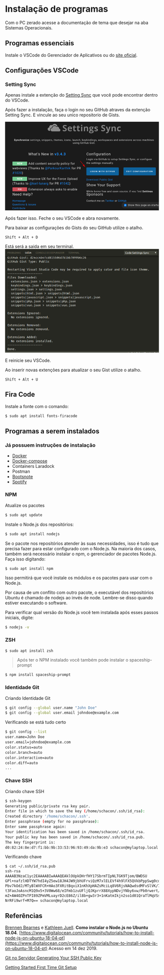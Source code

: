 # Instalação de programas

Com o PC zerado acesse a documentação de tema que desejar na aba Sistemas Operacionais.

## Programas essenciais

Instale o VSCode do Gerenciador de Aplicativos ou do [site oficial](https://code.visualstudio.com/).

## Configurações VSCode

### Setting Sync

Apenas instale a extenção do [Setting Sync](https://marketplace.visualstudio.com/items?itemName=Shan.code-settings-sync) que você pode encontrar dentro do VSCode.

Após fazer a instalação, faça o login no seu GitHub atraves da extenção Setting Sync. E vincule ao seu unico repositorio de Gists.

<img src="/images/setting-sync.png">

Após fazer isso. Feche o seu VSCode e abra novamente.

Para baixar as configurações do Gists do seu GitHub utilize o atalho.

```
Shift + Alt + D
```

Está será a saida em seu terminal.
<img src="/images/output-setting-sync-download-extensions.png">

E reinicie seu VSCode.

Ao inserir novas extenções para atualizar o seu Gist utilize o atalho.

```
Shift + Alt + U
```

## Fira Code

Instale a fonte com o comando:

```bash
$ sudo apt install fonts-firacode
```

## Programas a serem instalados

### Já possuem instruções de instalação

- [Docker](/docker-install/)
- [Docker-compose](/docker-compose/)
- Containers Laradock
- Postman
- [Bootsnote](https://boostnote.io/)
- [Spotify](https://www.spotify.com/br/download/linux/)

### NPM

Atualize os pacotes

```bash
$ sudo apt update
```

Instale o Node.js dos repositórios:

```bash
$ sudo apt install nodejs
```

Se o pacote nos repositórios atender às suas necessidades, isso é tudo que precisa fazer para estar configurado com o Node.js. Na maioria dos casos, também será necessário instalar o npm, o gerenciador de pacotes Node.js. Faça isso digitando:

```bash
$ sudo apt install npm
```

Isso permitirá que você instale os módulos e os pacotes para usar com o Node.js.

Por causa de um conflito com outro pacote, o executável dos repositórios Ubuntu é chamado de nodejs ao invés de node. Lembre-se disso quando estiver executando o software.

Para verificar qual versão do Node.js você tem instalada após esses passos iniciais, digite:

```bash
$ nodejs -v
```

### ZSH

```bash
$ sudo apt install zsh
```

> Após ter o NPM instalado você também pode instalar o spaceship-prompt

```bash
$ npm install spaceship-prompt
```

### Identidade Git

Criando Identidade Git

```bash
$ git config --global user.name "John Doe"
$ git config --global user.email johndoe@example.com
```

Verificando se está tudo certo

```bash
$ git config --list
user.name=John Doe
user.email=johndoe@example.com
color.status=auto
color.branch=auto
color.interactive=auto
color.diff=auto
...
```

### Chave SSH

Criando chave SSH

```bash
$ ssh-keygen
Generating public/private rsa key pair.
Enter file in which to save the key (/home/schacon/.ssh/id_rsa):
Created directory '/home/schacon/.ssh'.
Enter passphrase (empty for no passphrase):
Enter same passphrase again:
Your identification has been saved in /home/schacon/.ssh/id_rsa.
Your public key has been saved in /home/schacon/.ssh/id_rsa.pub.
The key fingerprint is:
d0:82:24:8e:d7:f1:bb:9b:33:53:96:93:49:da:9b:e3 schacon@mylaptop.local
```

Verificando chave

```
$ cat ~/.ssh/id_rsa.pub
ssh-rsa AAAAB3NzaC1yc2EAAAABIwAAAQEAklOUpkDHrfHY17SbrmTIpNLTGK9Tjom/BWDSU
GPl+nafzlHDTYW7hdI4yZ5ew18JH4JW9jbhUFrviQzM7xlELEVf4h9lFX5QVkbPppSwg0cda3
Pbv7kOdJ/MTyBlWXFCR+HAo3FXRitBqxiX1nKhXpHAZsMciLq8V6RjsNAQwdsdMFvSlVK/7XA
t3FaoJoAsncM1Q9x5+3V0Ww68/eIFmb1zuUFljQJKprrX88XypNDvjYNby6vw/Pb0rwert/En
mZ+AW4OZPnTPI89ZPmVMLuayrD2cE86Z/il8b+gw3r3+1nKatmIkjn2so1d01QraTlMqVSsbx
NrRFi9wrf+M7Q== schacon@mylaptop.local
```

## Referências

[Brennen Bearnes](https://www.digitalocean.com/community/users/bpb) e [Kathleen Juell](https://www.digitalocean.com/community/users/katjuell). **Como instalar o Node.js no Ubuntu 18.04**. [https://www.digitalocean.com/community/tutorials/how-to-install-node-js-on-ubuntu-18-04-pt](https://www.digitalocean.com/community/tutorials/how-to-install-node-js-on-ubuntu-18-04-pt) Acesso em 14 dez 2019.

[Git no Servidor Generating Your SSH Public Key](https://git-scm.com/book/pt-pt/v2/Git-no-Servidor-Generating-Your-SSH-Public-Key)

[Getting Started First Time Git Setup](https://git-scm.com/book/en/v2/Getting-Started-First-Time-Git-Setup)
